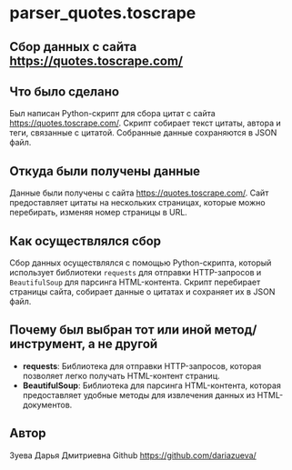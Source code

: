 # parser_quotes.toscrape
## Сбор данных с сайта https://quotes.toscrape.com/

## Что было сделано
Был написан Python-скрипт для сбора цитат с сайта https://quotes.toscrape.com/. Скрипт собирает текст цитаты, автора и теги, связанные с цитатой. Собранные данные сохраняются в JSON файл.

## Откуда были получены данные
Данные были получены с сайта https://quotes.toscrape.com/. Сайт предоставляет цитаты на нескольких страницах, которые можно перебирать, изменяя номер страницы в URL.

## Как осуществлялся сбор
Сбор данных осуществлялся с помощью Python-скрипта, который использует библиотеки `requests` для отправки HTTP-запросов и `BeautifulSoup` для парсинга HTML-контента. Скрипт перебирает страницы сайта, собирает данные о цитатах и сохраняет их в JSON файл.

## Почему был выбран тот или иной метод/инструмент, а не другой
- **requests**: Библиотека для отправки HTTP-запросов, которая позволяет легко получать HTML-контент страниц.
- **BeautifulSoup**: Библиотека для парсинга HTML-контента, которая предоставляет удобные методы для извлечения данных из HTML-документов.

## Автор
Зуева Дарья Дмитриевна
Github https://github.com/dariazueva/